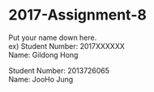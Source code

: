 # 2017-Assignment-8

Put your name down here.  
ex) Student Number: 2017XXXXXX  
Name: Gildong Hong

Student Number: 2013726065  
Name: JooHo Jung

